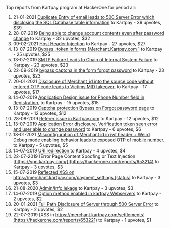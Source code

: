 Top reports from Kartpay program at HackerOne for period all:

1. 21-01-2021 [Duplicate Entry of email leads to 500 Server Error which disclosing the SQL Database table information](https://hackerone.com/reports/1082891) to Kartpay - 39 upvotes, $39
2. 28-07-2019 [Being able to change account contents even after password change](https://hackerone.com/reports/662108) to Kartpay - 32 upvotes, $32
3. 09-02-2021 [Host Header Injection](https://hackerone.com/reports/1098948) to Kartpay - 27 upvotes, $27
4. 13-07-2019 [Bypass _token in forms [Merchant.Kartpay.com ]](https://hackerone.com/reports/642643) to Kartpay - 25 upvotes, $25
5. 13-07-2019 [SMTP Failure Leads to Chain of Internal System Failure](https://hackerone.com/reports/642488) to Kartpay - 23 upvotes, $23
6. 22-09-2019 [bypass captcha in the form forgot password](https://hackerone.com/reports/700075) to Kartpay - 23 upvotes, $23
7. 20-01-2021 [Disclosure of Merchant_id into the source code without entered OTP code leads to Victims MID takeover.](https://hackerone.com/reports/1082288) to Kartpay - 17 upvotes, $17
8. 14-07-2019 [Application Design issue for Phone Number field in Registration.](https://hackerone.com/reports/642847) to Kartpay - 15 upvotes, $15
9. 13-07-2019 [Captcha protection Bypass on Forgot password page](https://hackerone.com/reports/642498) to Kartpay - 12 upvotes, $12
10. 28-08-2019 [Referer issue in Kartpay.com](https://hackerone.com/reports/683925) to Kartpay - 12 upvotes, $12
11. 13-07-2019 [Application Error disclosure, Verification token seen error and user able to change password](https://hackerone.com/reports/642494) to Kartpay - 6 upvotes, $6
12. 18-01-2021 [Misconfiguration of Merchant id in jwt header + Weird Debug mode enabling behavior leads to exposed OTP of mobile number.](https://hackerone.com/reports/1080901) to Kartpay - 5 upvotes, $5
13. 14-07-2019 [URl redirection ](https://hackerone.com/reports/642876) to Kartpay - 4 upvotes, $4
14. 22-07-2019 [Error Page Content Spoofing or Text Injection [https://vpn.kartpay.com/]](https://hackerone.com/reports/653214) to Kartpay - 3 upvotes, $3
15. 15-07-2019 [Reflected XSS on https://merchant.kartpay.com/payment_settings [status]](https://hackerone.com/reports/643537) to Kartpay - 3 upvotes, $3
16. 21-08-2020 [Admin/Info lekage](https://hackerone.com/reports/964315) to Kartpay - 3 upvotes, $3
17. 14-07-2019 [Option method enabled in kartpay Webservers](https://hackerone.com/reports/642862) to Kartpay - 2 upvotes, $2
18. 20-01-2021 [Full Path Disclosure of Server through 500 Server Error](https://hackerone.com/reports/1082521) to Kartpay - 2 upvotes, $2
19. 22-07-2019 [XSS in https://merchant.kartpay.com/settlements](https://hackerone.com/reports/653221) to Kartpay - 1 upvotes, $1
